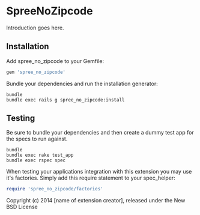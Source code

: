 SpreeNoZipcode
==============

Introduction goes here.

Installation
------------

Add spree_no_zipcode to your Gemfile:

```ruby
gem 'spree_no_zipcode'
```

Bundle your dependencies and run the installation generator:

```shell
bundle
bundle exec rails g spree_no_zipcode:install
```

Testing
-------

Be sure to bundle your dependencies and then create a dummy test app for the specs to run against.

```shell
bundle
bundle exec rake test_app
bundle exec rspec spec
```

When testing your applications integration with this extension you may use it's factories.
Simply add this require statement to your spec_helper:

```ruby
require 'spree_no_zipcode/factories'
```

Copyright (c) 2014 [name of extension creator], released under the New BSD License
